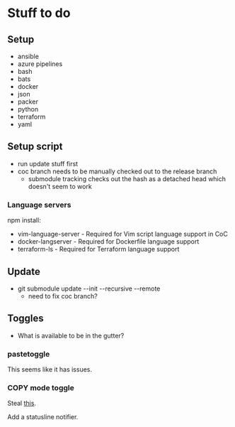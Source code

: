 # Stuff to do

## Setup

* ansible
* azure pipelines
* bash
* bats
* docker
* json
* packer
* python
* terraform
* yaml

## Setup script

* run update stuff first
* coc branch needs to be manually checked out to the release branch
  + submodule tracking checks out the hash as a detached head which doesn't
      seem to work

### Language servers

npm install:
* vim-language-server - Required for Vim script language support in CoC
* docker-langserver - Required for Dockerfile language support
* terraform-ls - Required for Terraform language support

## Update

* git submodule update --init --recursive --remote
    + need to fix coc branch?

## Toggles

* What is available to be in the gutter?

### pastetoggle

This seems like it has issues.

### COPY mode toggle

Steal
[this](https://github.com/timakro/vim-copytoggle/blob/master/plugin/copytoggle.vim).

Add a statusline notifier.
